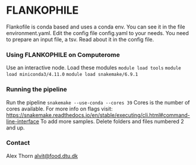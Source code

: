 # FLANKOPHILE #
Flankofile is conda based and uses a conda env. You can see it in the file environment.yaml. Edit the config file config.yaml to your needs. You need to prepare an input file, a tsv. Read about it 
in the config file.
### Using FLANKOPHILE on Computerome ###
Use an interactive node. Load these modules `module load tools` `module load miniconda3/4.11.0` `module load snakemake/6.9.1`
### Running the pipeline ###
Run the pipeline `snakemake --use-conda --cores 39` Cores is the number of cores available. For more info on flags visit: 
https://snakemake.readthedocs.io/en/stable/executing/cli.html#command-line-interface To add more samples. Delete folders and files numbered 2 and up.
### Contact ###
Alex Thorn
alvit@food.dtu.dk
